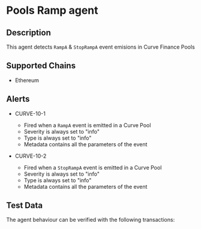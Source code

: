 # Pools Ramp agent

## Description

This agent detects `RampA` & `StopRampA` event emisions in Curve Finance Pools

## Supported Chains

- Ethereum

## Alerts

- CURVE-10-1
  - Fired when a `RampA` event is emitted in a Curve Pool
  - Severity is always set to "info" 
  - Type is always set to "info"
  - Metadata contains all the parameters of the event

- CURVE-10-2
  - Fired when a `StopRampA` event is emitted in a Curve Pool
  - Severity is always set to "info" 
  - Type is always set to "info"
  - Metadata contains all the parameters of the event

## Test Data

The agent behaviour can be verified with the following transactions:
